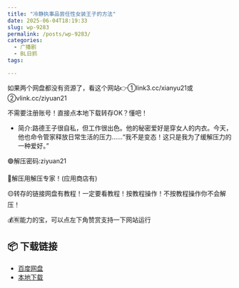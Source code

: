 ```yaml
---
title: "冷静执事品尝任性女装王子的方法"
date: 2025-06-04T18:19:33
slug: wp-9283
permalink: /posts/wp-9283/
categories:
  - 广播剧
  - BL日抓
tags:

---
```


如果两个网盘都没有资源了，看这个网站👉①link3.cc/xianyu21或②vlink.cc/ziyuan21

不需要注册账号！直接点本地下载转存OK？懂吧！

*   简介:路德王子很自私，但工作很出色。他的秘密爱好是穿女人的内衣。今天，他也命令管家释放日常生活的压力……“我不是变态！这只是我为了缓解压力的一种爱好。”

🟢解压密码:ziyuan21

🔵解压用解压专家！(应用商店有)

🟡转存的链接网盘有教程！一定要看教程！按教程操作！不按教程操作你不会解压！

💰🈶能力的宝，可以点左下角赞赏支持一下网站运行

## 📦 下载链接
- [百度网盘](https://blziyuan21.com/pay-download/9283?key=1c3de57c0d&down_id=0)
- [本地下载](https://blziyuan21.com/pay-download/9283?key=1c3de57c0d&down_id=1)

